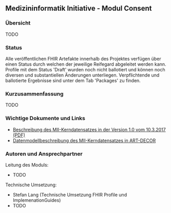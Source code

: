 ## Medizininformatik Initiative - Modul Consent

### Übersicht

TODO

### Status

Alle veröffentlichen FHIR Artefakte innerhalb des Projektes verfügen über einen Status durch welchen der jeweilige Reifegard abgeleitet werden kann.
Profile mit dem Status 'Draft' wurden noch nicht ballotiert und können noch diversen und substantiellen Änderungen unterliegen. Verpflichtende und ballotierte Ergebnisse sind unter dem Tab 'Packages' zu finden.

### Kurzusammenfassung

TODO

### Wichtige Dokumente und Links
* [Beschreibung des MII-Kerndatensatzes in der Version 1.0 vom 10.3.2017 (PDF)](https://www.medizininformatik-initiative.de/sites/default/files/inline-files/MII_04_Kerndatensatz_1-0.pdf)
* [Datenmodellbeschreibung des MII-Kerndatensatzes in ART-DECOR](https://art-decor.org/art-decor/decor-project--mide-)

### Autoren und Ansprechpartner

Leitung des Moduls:

* TODO

Technische Umsetzung:

* Stefan Lang (Technische Umsetzung FHIR Profile und ImplemenationGuides)
* TODO
